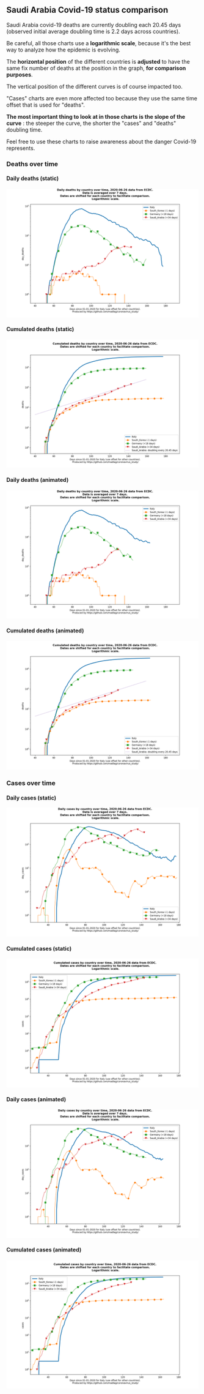 ## Saudi Arabia Covid-19 status comparison 

Saudi Arabia covid-19 deaths are currently doubling each 20.45 days (observed initial average doubling time is 2.2 days across countries).



Be careful, all those charts use a **logarithmic scale**, because it's the best way to analyze how the epidemic is evolving.
 
The **horizontal position** of the different countries is **adjusted** to have the same fix number of deaths at the position in the graph, **for comparison purposes**.

The vertical position of the different curves is of course impacted too.

"Cases" charts are even more affected too because they use the same time offset that is used for "deaths".

**The most important thing to look at in those charts is the slope of the curve** : the steeper the curve, the shorter the "cases" and "deaths" doubling time.

Feel free to use these charts to raise awareness about the danger Covid-19 represents. 


 
### Deaths over time
 
#### Daily deaths (static)
![Saudi Arabia covid-19 daily deaths static chart](https://raw.githubusercontent.com/madlag/coronavirus_study/master/notebooks/graphs/2020-06-26/countries/Saudi_Arabia/2020-06-26_Saudi_Arabia_day_deaths.png "Saudi Arabia covid-19 day_deaths static chart")   
 
#### Cumulated deaths (static)
![Saudi Arabia covid-19 cumulated deaths static chart](https://raw.githubusercontent.com/madlag/coronavirus_study/master/notebooks/graphs/2020-06-26/countries/Saudi_Arabia/2020-06-26_Saudi_Arabia_deaths.png "Saudi Arabia covid-19 deaths static chart")   
 
#### Daily deaths (animated)
![Saudi Arabia covid-19 daily deaths animated chart](https://raw.githubusercontent.com/madlag/coronavirus_study/master/notebooks/graphs/2020-06-26/countries/Saudi_Arabia/2020-06-26_Saudi_Arabia_day_deaths.gif "Saudi Arabia covid-19 day_deaths animated chart")   
 
#### Cumulated deaths (animated)
![Saudi Arabia covid-19 cumulated deaths animated chart](https://raw.githubusercontent.com/madlag/coronavirus_study/master/notebooks/graphs/2020-06-26/countries/Saudi_Arabia/2020-06-26_Saudi_Arabia_deaths.gif "Saudi Arabia covid-19 deaths animated chart")   

 
### Cases over time
 
#### Daily cases (static)
![Saudi Arabia covid-19 daily cases static chart](https://raw.githubusercontent.com/madlag/coronavirus_study/master/notebooks/graphs/2020-06-26/countries/Saudi_Arabia/2020-06-26_Saudi_Arabia_day_cases.png "Saudi Arabia covid-19 day_cases static chart")   
 
#### Cumulated cases (static)
![Saudi Arabia covid-19 cumulated cases static chart](https://raw.githubusercontent.com/madlag/coronavirus_study/master/notebooks/graphs/2020-06-26/countries/Saudi_Arabia/2020-06-26_Saudi_Arabia_cases.png "Saudi Arabia covid-19 cases static chart")   
 
#### Daily cases (animated)
![Saudi Arabia covid-19 daily cases animated chart](https://raw.githubusercontent.com/madlag/coronavirus_study/master/notebooks/graphs/2020-06-26/countries/Saudi_Arabia/2020-06-26_Saudi_Arabia_day_cases.gif "Saudi Arabia covid-19 day_cases animated chart")   
 
#### Cumulated cases (animated)
![Saudi Arabia covid-19 cumulated cases animated chart](https://raw.githubusercontent.com/madlag/coronavirus_study/master/notebooks/graphs/2020-06-26/countries/Saudi_Arabia/2020-06-26_Saudi_Arabia_cases.gif "Saudi Arabia covid-19 cases animated chart")   

